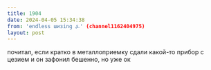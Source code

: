 ```yaml
---
title: 1904
date: 2024-04-05 15:34:38
from: 'endless шизing ⍼' (channel1162404975)
layout: post
---
```


почитал, если кратко в металлоприемку сдали какой-то прибор с цезием и он зафонил бешенно, но уже ок
